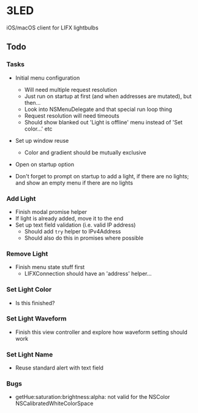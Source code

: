 # 3LED

iOS/macOS client for LIFX lightbulbs

## Todo

### Tasks

- Initial menu configuration
    - Will need multiple request resolution
    - Just run on startup at first (and when addresses are mutated), but then...
    - Look into NSMenuDelegate and that special run loop thing
    - Request resolution will need timeouts
    - Should show blanked out 'Light is offline' menu instead of 'Set color...' etc

- Set up window reuse
    - Color and gradient should be mutually exclusive
   
- Open on startup option

- Don't forget to prompt on startup to add a light, if there are no lights; and show an empty menu if there are no lights

### Add Light

- Finish modal promise helper
- If light is already added, move it to the end
- Set up text field validation (i.e. valid IP address)
    - Should add `try` helper to IPv4Address
    - Should also do this in promises where possible

### Remove Light

- Finish menu state stuff first
    - LIFXConnection should have an 'address' helper...

### Set Light Color

- Is this finished?

### Set Light Waveform

- Finish this view controller and explore how waveform setting should work

### Set Light Name

- Reuse standard alert with text field

### Bugs

- getHue:saturation:brightness:alpha: not valid for the NSColor NSCalibratedWhiteColorSpace
